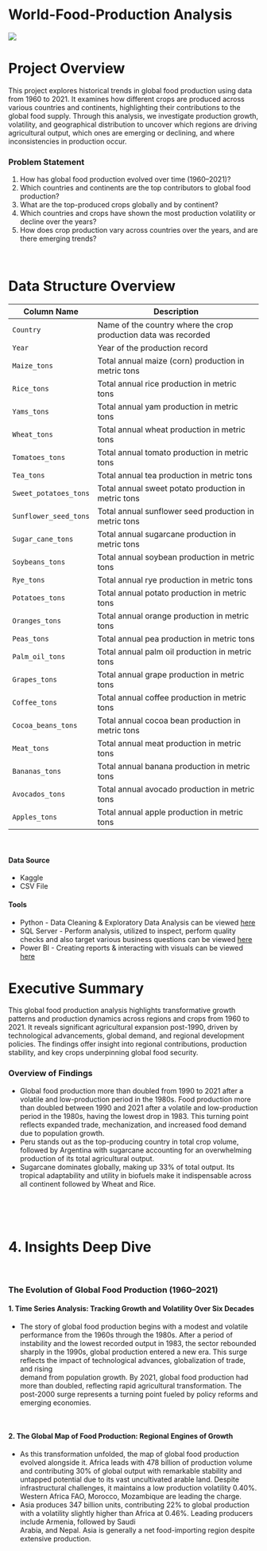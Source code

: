 # World-Food-Production Analysis
![](https://github.com/AlfredBoatengDA/World-Food-Production---Agriculture/blob/main/Food%20Production%20image.avif)




# Project Overview
This project explores historical trends in global food production using data from 1960 to 2021. It examines how different crops are produced across various countries and continents, highlighting their contributions to the global food supply. Through this analysis, we investigate production growth, volatility, and geographical distribution to uncover which regions are driving agricultural output, which ones are emerging or declining, and where inconsistencies in production occur.

### Problem Statement
1) How has global food production evolved over time (1960–2021)?
2) Which countries and continents are the top contributors to global food production?
3) What are the top-produced crops globally and by continent?
4) Which countries and crops have shown the most production volatility or decline over the years?
5) How does crop production vary across countries over the years, and are there emerging trends?



&nbsp;

# Data Structure Overview
| **Column Name**       | **Description**                                                 |
| --------------------- | --------------------------------------------------------------- |
| `Country`             | Name of the country where the crop production data was recorded |
| `Year`                | Year of the production record                                   |
| `Maize_tons`          | Total annual maize (corn) production in metric tons             |
| `Rice_tons`           | Total annual rice production in metric tons                     |
| `Yams_tons`           | Total annual yam production in metric tons                      |
| `Wheat_tons`          | Total annual wheat production in metric tons                    |
| `Tomatoes_tons`       | Total annual tomato production in metric tons                   |
| `Tea_tons`            | Total annual tea production in metric tons                      |
| `Sweet_potatoes_tons` | Total annual sweet potato production in metric tons             |
| `Sunflower_seed_tons` | Total annual sunflower seed production in metric tons           |
| `Sugar_cane_tons`     | Total annual sugarcane production in metric tons                |
| `Soybeans_tons`       | Total annual soybean production in metric tons                  |
| `Rye_tons`            | Total annual rye production in metric tons                      |
| `Potatoes_tons`       | Total annual potato production in metric tons                   |
| `Oranges_tons`        | Total annual orange production in metric tons                   |
| `Peas_tons`           | Total annual pea production in metric tons                      |
| `Palm_oil_tons`       | Total annual palm oil production in metric tons                 |
| `Grapes_tons`         | Total annual grape production in metric tons                    |
| `Coffee_tons`         | Total annual coffee production in metric tons                   |
| `Cocoa_beans_tons`    | Total annual cocoa bean production in metric tons               |
| `Meat_tons`           | Total annual meat production in metric tons                     |
| `Bananas_tons`        | Total annual banana production in metric tons                   |
| `Avocados_tons`       | Total annual avocado production in metric tons                  |
| `Apples_tons`         | Total annual apple production in metric tons                    |


&nbsp;


#### Data Source
- Kaggle
- CSV File



#### Tools
 - Python - Data Cleaning & Exploratory Data Analysis can be viewed [here](https://github.com/AlfredBoatengDA/World-Food-Production---Agriculture/blob/main/Data%20Cleaning%20-%20WFP.ipynb)
 - SQL Server - Perform analysis,  utilized to inspect, perform quality checks
                and also target various business questions can be viewed [here](https://github.com/AlfredBoatengDA/Agriculture-Projects/blob/main/SQL%20Analysis%20and%20Queries.sql)
 - Power BI - Creating reports & interacting with visuals can be viewed  [here](https://github.com/AlfredBoatengDA/Agriculture-Projects/blob/main/Crop%20Yield%20Analysis%20Power%20BI%20Dashboard.pbix)




# Executive Summary
This global food production analysis highlights transformative growth patterns and production dynamics across regions and crops from 1960 to 2021. It reveals significant agricultural expansion post-1990, driven by technological advancements, global demand, and regional development policies. The findings offer insight into regional contributions, production stability, and key crops underpinning global food security.


###  Overview of Findings 

* Global food production more than doubled from 1990 to 2021 after a volatile and low-production period in the 1980s. Food production more than doubled between 1990 and 2021 after a 
  volatile and low-production period in the 1980s, having the lowest drop in 1983. This turning point reflects expanded trade, mechanization, and increased food demand due to population 
  growth.
* Peru stands out as the top-producing country in total crop volume, followed by Argentina with sugarcane accounting for an overwhelming production of its total agricultural output. 
* Sugarcane dominates globally, making up 33% of total output. Its tropical adaptability and utility in biofuels make it indispensable across all continent followed by Wheat and Rice.




&nbsp;

&nbsp;

# 4. Insights Deep Dive 

&nbsp;

### The Evolution of Global Food Production (1960–2021)
#### 1. Time Series Analysis:  Tracking Growth and Volatility Over Six Decades
* The story of global food production begins with a modest and volatile performance from the 1960s through the 1980s. After a period of instability and the lowest recorded output in 
  1983, the sector rebounded sharply in the 1990s, global production entered a new era. This surge reflects the impact of technological advances, globalization of trade, and rising  
  demand from population growth. By 2021, global food production had more than doubled, reflecting rapid agricultural transformation. The post-2000 surge represents a turning point 
  fueled by policy reforms and emerging economies.

&nbsp;

#### 2. The Global Map of Food Production:  Regional Engines of Growth
* As this transformation unfolded, the map of global food production evolved alongside it. Africa leads with 478 billion of production volume and contributing 30% of global output with 
  remarkable stability and untapped potential due to its vast uncultivated arable land.  Despite infrastructural challenges, it maintains a low production volatility 0.40%. Western 
  Africa FAO, Morocco, Mozambique are leading the charge.
* Asia produces 347 billion units, contributing 22% to global production with a volatility slightly higher than Africa at 0.46%. Leading producers include Armenia, followed by Saudi  
  Arabia, and Nepal. Asia is generally a net food-importing region despite extensive production.





